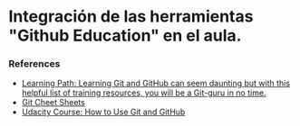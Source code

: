 # Integración de las herramientas "Github Education" en el aula. 



### References

* [Learning Path: Learning Git and GitHub can seem daunting but with this helpful list of training resources, you will be a Git-guru in no time.](https://services.github.com/on-demand/resources/)
* [Git Cheet Sheets](https://services.github.com/on-demand/resources/cheatsheets/)
* [Udacity Course: How to Use Git and GitHub](https://www.udacity.com/course/how-to-use-git-and-github--ud775)